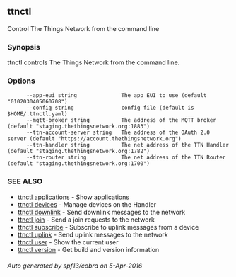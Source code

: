 ## ttnctl

Control The Things Network from the command line

### Synopsis


ttnctl controls The Things Network from the command line.

### Options

```
      --app-eui string              The app EUI to use (default "0102030405060708")
      --config string               config file (default is $HOME/.ttnctl.yaml)
      --mqtt-broker string          The address of the MQTT broker (default "staging.thethingsnetwork.org:1883")
      --ttn-account-server string   The address of the OAuth 2.0 server (default "https://account.thethingsnetwork.org")
      --ttn-handler string          The net address of the TTN Handler (default "staging.thethingsnetwork.org:1782")
      --ttn-router string           The net address of the TTN Router (default "staging.thethingsnetwork.org:1700")
```

### SEE ALSO
* [ttnctl applications](ttnctl_applications)	 - Show applications
* [ttnctl devices](ttnctl_devices)	 - Manage devices on the Handler
* [ttnctl downlink](ttnctl_downlink)	 - Send downlink messages to the network
* [ttnctl join](ttnctl_join)	 - Send a join requests to the network
* [ttnctl subscribe](ttnctl_subscribe)	 - Subscribe to uplink messages from a device
* [ttnctl uplink](ttnctl_uplink)	 - Send uplink messages to the network
* [ttnctl user](ttnctl_user)	 - Show the current user
* [ttnctl version](ttnctl_version)	 - Get build and version information

###### Auto generated by spf13/cobra on 5-Apr-2016
